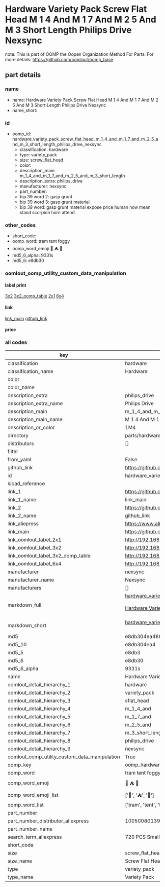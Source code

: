 # Hardware Variety Pack Screw Flat Head M 1 4 And M 1 7 And M 2 5 And M 3 Short Length Philips Drive Nexsync  

note: This is part of OOMP the Oopen Organization Method For Parts. For more details: https://github.com/oomlout/oomp_base

##  part details





### name
* name: Hardware Variety Pack Screw Flat Head M 1 4 And M 1 7 And M 2 5 And M 3 Short Length Philips Drive Nexsync
* name_short: 
### id
* oomp_id: hardware_variety_pack_screw_flat_head_m_1_4_and_m_1_7_and_m_2_5_and_m_3_short_length_philips_drive_nexsync
  * classification: hardware
  * type: variety_pack
  * size: screw_flat_head
  * color: 
  * description_main: m_1_4_and_m_1_7_and_m_2_5_and_m_3_short_length
  * description_extra: philips_drive
  * manufacturer: nexsync
  * part_number: 
  * bip 39 word 2: gasp grunt
  * bip 39 word 3: gasp grunt material
  * bip 39 word: gasp grunt material expose price human now mean stand scorpion horn attend

### other_codes
* short_code: 
* oomp_word: tram tent foggy
* oomp_word_emoji :tram: :tent: :foggy:
* md5_6_alpha: 9331s
* md5_6: e8db30






### oomlout_oomp_utility_custom_data_manipulation
#### label print
[3x2](http://192.168.1.245:1112/?label=oomp%209331s)
[3x2_oomp_table](http://192.168.1.107:1112/?label=oomp%209331s)
[2x1](http://192.168.1.242:1112/?label=oomp%209331s)
[6x4](http://192.168.1.55:1112/?label=oomp%209331s)    

#### link

[link_main](https://github.com/oomlout/oomlout_oomp_current_version_messy/tree/main/parts/hardware_variety_pack_screw_flat_head_m_1_4_and_m_1_7_and_m_2_5_and_m_3_short_length_philips_drive_nexsync) [github_link](https://github.com/oomlout/oomlout_oomp_part_src/tree/main/parts/hardware_variety_pack_screw_flat_head_m_1_4_and_m_1_7_and_m_2_5_and_m_3_short_length_philips_drive_nexsync)                             

#### price







### all codes 
| key | value |  
| --- | --- |  
| classification | hardware |  
| classification_name | Hardware |  
| color |  |  
| color_name |  |  
| description_extra | philips_drive |  
| description_extra_name | Philips Drive |  
| description_main | m_1_4_and_m_1_7_and_m_2_5_and_m_3_short_length |  
| description_main_name | M 1 4 And M 1 7 And M 2 5 And M 3 Short Length |  
| description_or_color | 1M4 |  
| directory | parts/hardware_variety_pack_screw_flat_head_m_1_4_and_m_1_7_and_m_2_5_and_m_3_short_length_philips_drive_nexsync |  
| distributors | [] |  
| filter |  |  
| from_yaml | False |  
| github_link | https://github.com/oomlout/oomlout_oomp_part_src/tree/main/parts/hardware_variety_pack_screw_flat_head_m_1_4_and_m_1_7_and_m_2_5_and_m_3_short_length_philips_drive_nexsync |  
| id | hardware_variety_pack_screw_flat_head_m_1_4_and_m_1_7_and_m_2_5_and_m_3_short_length_philips_drive_nexsync |  
| kicad_reference |  |  
| link_1 | https://github.com/oomlout/oomlout_oomp_current_version_messy/tree/main/parts/hardware_variety_pack_screw_flat_head_m_1_4_and_m_1_7_and_m_2_5_and_m_3_short_length_philips_drive_nexsync |  
| link_1_name | link_main |  
| link_2 | https://github.com/oomlout/oomlout_oomp_part_src/tree/main/parts/hardware_variety_pack_screw_flat_head_m_1_4_and_m_1_7_and_m_2_5_and_m_3_short_length_philips_drive_nexsync |  
| link_2_name | github_link |  
| link_aliepress | https://www.aliexpress.com/item/1005008013912576.html |  
| link_main | https://github.com/oomlout/oomlout_oomp_current_version_messy/tree/main/parts/hardware_variety_pack_screw_flat_head_m_1_4_and_m_1_7_and_m_2_5_and_m_3_short_length_philips_drive_nexsync |  
| link_oomlout_label_2x1 | http://192.168.1.242:1112/?label=oomp%209331s |  
| link_oomlout_label_3x2 | http://192.168.1.245:1112/?label=oomp%209331s |  
| link_oomlout_label_3x2_oomp_table | http://192.168.1.107:1112/?label=oomp%209331s |  
| link_oomlout_label_6x4 | http://192.168.1.55:1112/?label=oomp%209331s |  
| manufacturer | nexsync |  
| manufacturer_name | Nexsync |  
| manufacturers | [] |  
| markdown_full | [hardware_variety_pack_screw_flat_head_m_1_4_and_m_1_7_and_m_2_5_and_m_3_short_length_philips_drive_nexsync](https://github.com/oomlout/oomlout_oomp_current_version_messy/tree/main/parts/hardware_variety_pack_screw_flat_head_m_1_4_and_m_1_7_and_m_2_5_and_m_3_short_length_philips_drive_nexsync)<br>[](https://github.com/oomlout/oomlout_oomp_current_version_messy/tree/main/parts/hardware_variety_pack_screw_flat_head_m_1_4_and_m_1_7_and_m_2_5_and_m_3_short_length_philips_drive_nexsync)<br>[Hardware Variety Pack Screw Flat Head M 1 4 And M 1 7 And M 2 5 And M 3 Short Length Philips Drive Nexsync](https://github.com/oomlout/oomlout_oomp_current_version_messy/tree/main/parts/hardware_variety_pack_screw_flat_head_m_1_4_and_m_1_7_and_m_2_5_and_m_3_short_length_philips_drive_nexsync)<br><br> |  
| markdown_short | [hardware_variety_pack_screw_flat_head_m_1_4_and_m_1_7_and_m_2_5_and_m_3_short_length_philips_drive_nexsync](https://github.com/oomlout/oomlout_oomp_current_version_messy/tree/main/parts/hardware_variety_pack_screw_flat_head_m_1_4_and_m_1_7_and_m_2_5_and_m_3_short_length_philips_drive_nexsync)<br><br> |  
| md5 | e8db304ea489d2e5bb55350b11d9cb01 |  
| md5_10 | e8db304ea4 |  
| md5_5 | e8db3 |  
| md5_6 | e8db30 |  
| md5_6_alpha | 9331s |  
| name | Hardware Variety Pack Screw Flat Head M 1 4 And M 1 7 And M 2 5 And M 3 Short Length Philips Drive Nexsync |  
| oomlout_detail_hierarchy_1 | hardware |  
| oomlout_detail_hierarchy_2 | variety_pack |  
| oomlout_detail_hierarchy_3 | sflat_head |  
| oomlout_detail_hierarchy_4 | m_1_4_and |  
| oomlout_detail_hierarchy_5 | m_1_7_and |  
| oomlout_detail_hierarchy_6 | m_2_5_and |  
| oomlout_detail_hierarchy_7 | m_3_short_length |  
| oomlout_detail_hierarchy_8 | philips_drive |  
| oomlout_detail_hierarchy_9 | nexsync |  
| oomlout_oomp_utility_custom_data_manipulation | True |  
| oomp_key | oomp_hardware_variety_pack_screw_flat_head_m_1_4_and_m_1_7_and_m_2_5_and_m_3_short_length_philips_drive_nexsync |  
| oomp_word | tram tent foggy |  
| oomp_word_emoji | :tram: :tent: :foggy: |  
| oomp_word_emoji_list | [':tram:', ':tent:', ':foggy:'] |  
| oomp_word_list | ['tram', 'tent', 'foggy'] |  
| part_number |  |  
| part_number_distributor_aliexpress | 1005008013912576 |  
| part_number_name |  |  
| search_term_aliexpress | 720 PCS Small Computer Screws Assortment Kit, Black Tiny Eyeglass Screws, PC & Laptop SSD Hard Drive CPU Cooler Screw |  
| short_code |  |  
| size | screw_flat_head |  
| size_name | Screw Flat Head |  
| type | variety_pack |  
| type_name | Variety Pack |  
